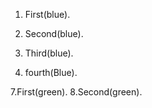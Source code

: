 1. First(blue).
2. Second(blue).


5. Third(blue).
6. fourth(Blue).


7.First(green).
8.Second(green).
